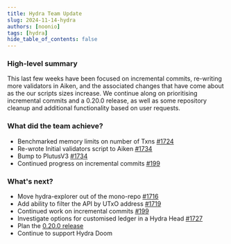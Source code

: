 ```yaml
---
title: Hydra Team Update
slug: 2024-11-14-hydra
authors: [noonio]
tags: [hydra]
hide_table_of_contents: false
---
```


### High-level summary

This last few weeks have been focused on incremental commits, re-writing more
validators in Aiken, and the associated changes that have come about as the
our scripts sizes increase. We continue along on prioritising incremental
commits and a 0.20.0 release, as well as some repository cleanup and
additional functionality based on user requests.

### What did the team achieve?

* Benchmarked memory limits on number of Txns [#1724](https://github.com/cardano-scaling/hydra/issues/1724)
* Re-wrote Initial validators script to Aiken [#1734](https://github.com/cardano-scaling/hydra/pull/1734)
* Bump to PlutusV3 [#1734](https://github.com/cardano-scaling/hydra/pull/1734)
* Continued progress on incremental commits [#199](https://github.com/cardano-scaling/hydra/issues/199)

### What's next?

* Move hydra-explorer out of the mono-repo [#1716](https://github.com/cardano-scaling/hydra/issues/1716)
* Add ability to filter the API by UTxO address [#1719](https://github.com/cardano-scaling/hydra/issues/1719)
* Continued work on incremental commits [#199](https://github.com/cardano-scaling/hydra/issues/199)
* Investigate options for customised ledger in a Hydra Head [#1727](https://github.com/cardano-scaling/hydra/issues/1727)
* Plan the [0.20.0 release](https://github.com/cardano-scaling/hydra/issues?q=is%3Aopen+is%3Aissue+milestone%3A0.20.0)
* Continue to support Hydra Doom
